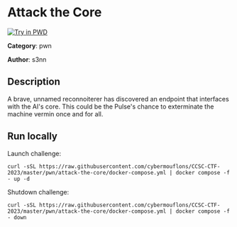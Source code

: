 # Attack the Core

[![Try in PWD](https://raw.githubusercontent.com/play-with-docker/stacks/master/assets/images/button.png)](https://labs.play-with-docker.com/?stack=https://raw.githubusercontent.com/cybermouflons/CCSC-CTF-2023/master/pwn/attack-the-core/docker-compose.yml)


**Category**: pwn

**Author**: s3nn

## Description

A brave, unnamed reconnoiterer has discovered an endpoint that interfaces with the AI's core. This could be the Pulse's chance to exterminate the machine vermin once and for all. 



## Run locally

Launch challenge:
```
curl -sSL https://raw.githubusercontent.com/cybermouflons/CCSC-CTF-2023/master/pwn/attack-the-core/docker-compose.yml | docker compose -f - up -d
```

Shutdown challenge:
```
curl -sSL https://raw.githubusercontent.com/cybermouflons/CCSC-CTF-2023/master/pwn/attack-the-core/docker-compose.yml | docker compose -f - down
```
